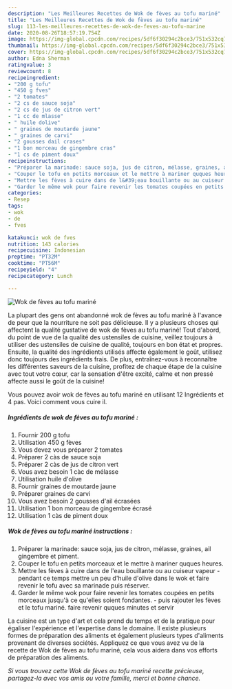 ```yaml
---
description: "Les Meilleures Recettes de Wok de fèves au tofu mariné"
title: "Les Meilleures Recettes de Wok de fèves au tofu mariné"
slug: 113-les-meilleures-recettes-de-wok-de-feves-au-tofu-marine
date: 2020-08-26T18:57:19.754Z
image: https://img-global.cpcdn.com/recipes/5df6f30294c2bce3/751x532cq70/wok-de-feves-au-tofu-marine-photo-principale-de-la-recette.jpg
thumbnail: https://img-global.cpcdn.com/recipes/5df6f30294c2bce3/751x532cq70/wok-de-feves-au-tofu-marine-photo-principale-de-la-recette.jpg
cover: https://img-global.cpcdn.com/recipes/5df6f30294c2bce3/751x532cq70/wok-de-feves-au-tofu-marine-photo-principale-de-la-recette.jpg
author: Edna Sherman
ratingvalue: 3
reviewcount: 8
recipeingredient:
- "200 g tofu"
- "450 g fves"
- "2 tomates"
- "2 cs de sauce soja"
- "2 cs de jus de citron vert"
- "1 cc de mlasse"
- " huile dolive"
- " graines de moutarde jaune"
- " graines de carvi"
- "2 gousses dail crases"
- "1 bon morceau de gingembre cras"
- "1 cs de piment doux"
recipeinstructions:
- "Préparer la marinade: sauce soja, jus de citron, mélasse, graines, ail gingembre et piment."
- "Couper le tofu en petits morceaux et le mettre à mariner quques heures."
- "Mettre les fèves à cuire dans de l&#39;eau bouillante ou au cuiseur vapeur pendant ce temps mettre un peu d&#39;huile d&#39;olive dans le wok et faire revenir le tofu avec sa marinade puis réserver."
- "Garder le même wok pour faire revenir les tomates coupées en petits morceaux jusqu&#39;à ce qu&#39;elles soient fondantes. puis rajouter les fèves et le tofu mariné. faire revenir quques minutes et servir"
categories:
- Resep
tags:
- wok
- de
- fves

katakunci: wok de fves 
nutrition: 143 calories
recipecuisine: Indonesian
preptime: "PT32M"
cooktime: "PT56M"
recipeyield: "4"
recipecategory: Lunch

---
```



![Wok de fèves au tofu mariné](https://img-global.cpcdn.com/recipes/5df6f30294c2bce3/751x532cq70/wok-de-feves-au-tofu-marine-photo-principale-de-la-recette.jpg)

La plupart des gens ont abandonné wok de fèves au tofu mariné à l'avance de peur que la nourriture ne soit pas délicieuse. Il y a plusieurs choses qui affectent la qualité gustative de wok de fèves au tofu mariné! Tout d'abord, du point de vue de la qualité des ustensiles de cuisine, veillez toujours à utiliser des ustensiles de cuisine de qualité, toujours en bon état et propres. Ensuite, la qualité des ingrédients utilisés affecte également le goût, utilisez donc toujours des ingrédients frais. De plus, entraînez-vous à reconnaître les différentes saveurs de la cuisine, profitez de chaque étape de la cuisine avec tout votre cœur, car la sensation d'être excité, calme et non pressé affecte aussi le goût de la cuisine!

<!--inarticleads1-->

Vous pouvez avoir wok de fèves au tofu mariné en utilisant 12 Ingrédients et 4 pas. Voici comment vous cuire il.

##### Ingrédients de wok de fèves au tofu mariné :

1. Fournir 200 g tofu
1. Utilisation 450 g fèves
1. Vous devez vous préparer 2 tomates
1. Préparer 2 càs de sauce soja
1. Préparer 2 càs de jus de citron vert
1. Vous avez besoin 1 càc de mélasse
1. Utilisation  huile d&#39;olive
1. Fournir  graines de moutarde jaune
1. Préparer  graines de carvi
1. Vous avez besoin 2 gousses d&#39;ail écrasées
1. Utilisation 1 bon morceau de gingembre écrasé
1. Utilisation 1 càs de piment doux




<!--inarticleads2-->

##### Wok de fèves au tofu mariné instructions :

1. Préparer la marinade: sauce soja, jus de citron, mélasse, graines, ail gingembre et piment.
1. Couper le tofu en petits morceaux et le mettre à mariner quques heures.
1. Mettre les fèves à cuire dans de l&#39;eau bouillante ou au cuiseur vapeur - pendant ce temps mettre un peu d&#39;huile d&#39;olive dans le wok et faire revenir le tofu avec sa marinade puis réserver.
1. Garder le même wok pour faire revenir les tomates coupées en petits morceaux jusqu&#39;à ce qu&#39;elles soient fondantes. - puis rajouter les fèves et le tofu mariné. faire revenir quques minutes et servir




<!--inarticleads1-->

<p>
La cuisine est un type d'art et cela prend du temps et de la pratique pour égaliser l'expérience et l'expertise dans le domaine. Il existe plusieurs formes de préparation des aliments et également plusieurs types d'aliments provenant de diverses sociétés. Appliquez ce que vous avez vu de la recette de Wok de fèves au tofu mariné, cela vous aidera dans vos efforts de préparation des aliments.
</p>

<p>
<i>Si vous trouvez cette Wok de fèves au tofu mariné recette précieuse, partagez-la avec vos amis ou votre famille, merci et bonne chance.</i>
</p>
